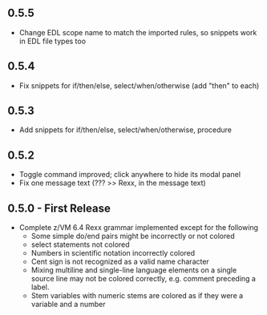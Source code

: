 ## 0.5.5
* Change EDL scope name to match the imported rules, so snippets work in EDL file types too

## 0.5.4
* Fix snippets for if/then/else, select/when/otherwise (add "then" to each)

## 0.5.3
* Add snippets for if/then/else, select/when/otherwise, procedure

## 0.5.2
* Toggle command improved; click anywhere to hide its modal panel
* Fix one message text (??? >> Rexx, in the message text)

## 0.5.0 - First Release
* Complete z/VM 6.4 Rexx grammar implemented except for the following
    * Some simple do/end pairs might be incorrectly or not colored
    * select statements not colored
    * Numbers in scientific notation incorrectly colored
    * Cent sign is not recognized as a valid name character
    * Mixing multiline and single-line language elements on a single source line may not be colored correctly, e.g. comment preceding a label.
    * Stem variables with numeric stems are colored as if they were a variable and a number
